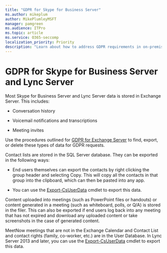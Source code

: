 ```yaml
---
title: "GDPR for Skype for Business Server"
ms.author: mikeplum
author: MikePlumleyMSFT
manager: pamgreen
ms.audience: ITPro
ms.topic: article
ms.service: O365-seccomp
localization_priority: Priority
description: "Learn about how to address GDPR requirements in on-premises Skype for Business Server and Lync Server."
---
```


# GDPR for Skype for Business Server and Lync Server

Most Skype for Business Server and Lync Server data is stored in Exchange Server. This includes:

-   Conversation history

-   Voicemail notifications and transcriptions

-   Meeting invites

Use the procedures outlined for [GDPR for Exchange Server](gdpr-for-exchange-server.md) to find, export, or delete these types of data for GDPR requests.

Contact lists are stored in the SQL Server database. They can be exported in the following ways:

-   End users themselves can export the contacts by right clicking the group header and selecting Copy. This will copy all the contacts in that group into the clipboard, which can then be pasted into any app.

-   You can use the [Export-CsUserData](https://docs.microsoft.com/en-us/powershell/module/skype/export-csuserdata) cmdlet to export this data.

Content uploaded into meetings (such as PowerPoint files or handouts) or content generated in a meeting (such as whiteboard, polls, or Q/A) is stored in the filer. This can also be exported if end users log back into any meeting that has not expired and download any uploaded content or take screenshots in the case of generated content.

MeetNow meetings that are not in the Exchange Calendar and Contact List and contact rights (family, co-worker, etc.) are in the User Database. In Lync Server 2013 and later, you can use the [Export-CsUserData](https://docs.microsoft.com/en-us/powershell/module/skype/export-csuserdata) cmdlet to export this data.
